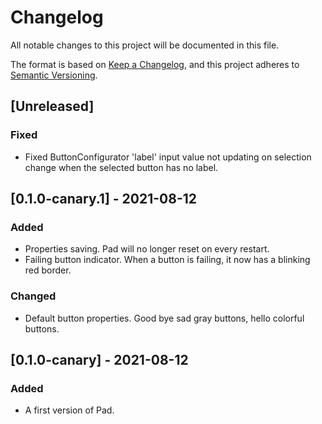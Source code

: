 # Changelog
All notable changes to this project will be documented in this file.

The format is based on [Keep a Changelog](https://keepachangelog.com/en/1.0.0/),
and this project adheres to [Semantic Versioning](https://semver.org/spec/v2.0.0.html).

## [Unreleased]
### Fixed
 - Fixed ButtonConfigurator 'label' input value not updating on selection change when the selected button has no label.
## [0.1.0-canary.1] - 2021-08-12
### Added
 - Properties saving. Pad will no longer reset on every restart.
 - Failing button indicator. When a button is failing, it now has a blinking red border.
### Changed
 - Default button properties. Good bye sad gray buttons, hello colorful buttons.
## [0.1.0-canary] - 2021-08-12
### Added
 - A first version of Pad.